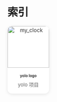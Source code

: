 # 索引




<style>


    .card-grid {
      display: grid;
      grid-template-columns: repeat(4, 1fr);
      gap: 20px;
    }

    .social-card {
  background-color: #fff; /* 固定白色背景 */
  border-radius: 12px;
  overflow: hidden;
  box-shadow: 0 2px 8px rgba(0, 0, 0, 0.1);
  text-decoration: none;
  transition: transform 0.2s ease;
  color: #333; /* 固定深灰色文字 */
  display: flex;
  flex-direction: column;
  align-items: center;
  text-align: center;
}

    .social-card:hover {
      transform: translateY(-5px);
    }

    .card-image {
      width: 100%;
      aspect-ratio: 1 / 1;
      /* 正方形 */
      object-fit: cover;
    }

    .card-content {
      padding: 15px;
    }

    .card-title {
      margin: 0 0 8px;
      font-size: 10px;
      font-weight: bold;
    }

    .card-desc {
      margin: 0;
      font-size: 13px;
      color: #666
    }
  </style>




  <div class="card-grid">
    <!-- 第一行 -->
  <a href="https://github.com/RraionWang/yolo_logo" class="social-card" data-img="/assets/digital_inov/yolo.jpg">
    <img src="/assets/digital_inov/yolo.jpg" alt="my_clock" class="card-image"
      />
    <div class="card-content">
      <h3 class="card-title">yolo logo</h3>
      <p class="card-desc">yolo 项目</p>
    </div>
  </a>

  <!-- <a href="https://space.bilibili.com/3546647762045462?spm_id_from=333.1007.0.0" class="social-card" data-img="bilibili.jpg">
    <img src="bilibili.jpg" alt="BiliBili" class="card-image"
      />
    <div class="card-content">
      <h3 class="card-title">BiliBili</h3>
      <p class="card-desc">3546647762045462</p>
    </div>
  </a>

  <a href="https://www.linkedin.com/in/%E5%B2%A9%E6%9D%BE-%E6%B1%AA-7a469b357/?locale=en_US" class="social-card" data-img="linkin.jpg">
    <img src="linkin.jpg" alt="LinkedIn" class="card-image"
      />
    <div class="card-content">
      <h3 class="card-title">LinkedIn</h3>
      <p class="card-desc">Rraion Wang</p>
    </div>
  </a>

  <a href="https://www.youtube.com/@rraion4theworld" class="social-card" data-img="youtube.jpg">
    <img src="youtube.jpg" alt="YouTube" class="card-image"
      />
    <div class="card-content">
      <h3 class="card-title">YouTube</h3>
      <p class="card-desc">@rraion4theworld</p>
    </div>
  </a> -->

  </div>
